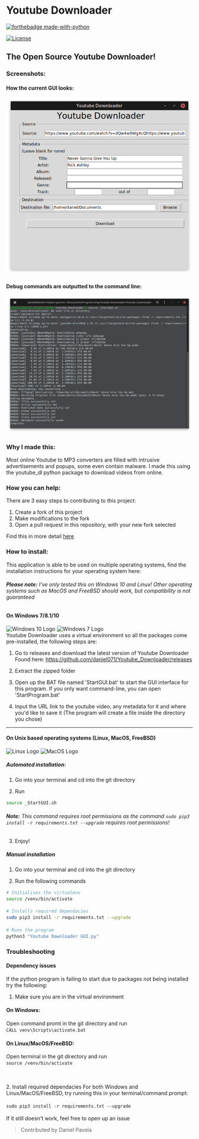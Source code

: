 # Youtube Downloader
[![forthebadge made-with-python](http://ForTheBadge.com/images/badges/made-with-python.svg)](https://www.python.org/)

[![License](https://img.shields.io/badge/License-Apache%202.0-blue.svg)](https://opensource.org/licenses/Apache-2.0)  

## The Open Source Youtube Downloader!

### Screenshots:
#### How the current GUI looks:
![Screenshot 1](https://raw.githubusercontent.com/daniel071/images-for-readme/master/Screenshot%20from%202020-02-03%2019-10-01.png)
#### Debug commands are outputted to the command line:
![Screenshot 2](https://raw.githubusercontent.com/daniel071/images-for-readme/master/Screenshot%20from%202020-02-03%2019-10-33.png)

### Why I made this:
Most online Youtube to MP3 converters are filled with intrusive advertisements and popups, some even contain malware. I made this using the youtube_dl python package to download videos from online.

### How you can help:
 There are 3 easy steps to contributing to this project:
 1. Create a fork of this project
 1. Make modifications to the fork
 1. Open a pull request in this repository, with your new fork selected

Find this in more detail [here](https://help.github.com/en/articles/creating-a-pull-request-from-a-fork)

### How to install:
This application is able to be used on multiple operating systems, find the installation instructions for your operating system here:
###### **Please note:** I've only tested this on Windows 10 and Linux! Other operating systems such as MacOS and FreeBSD should work, but compatibility is not guaranteed
#### On Windows 7/8.1/10
<img src="https://upload.wikimedia.org/wikipedia/commons/5/5f/Windows_logo_-_2012.svg" alt="Windows 10 Logo" width="150"/> <img src="https://upload.wikimedia.org/wikipedia/en/1/14/Windows_logo_-_2006.svg" alt="Windows 7 Logo" width="150"/>  
Youtube Downloader uses a virtual environment so all the packages come pre-installed,
the following steps are:

1. Go to releases and download the latest version of Youtube Downloader
   Found here: https://github.com/daniel071/Youtube_Downloader/releases
   
2. Extract the zipped folder
  
3. Open up the BAT file named 'StartGUI.bat' to start the GUI interface for this program. If you only want command-line, you can open 'StartProgram.bat'

4. Input the URL link to the youtube video, any metadata for it and where you'd like to save it (The program will create a file inside the directory you chose)
---
#### On Unix based operating systems (Linux, MacOS, FreeBSD)
<img src="https://upload.wikimedia.org/wikipedia/commons/3/35/Tux.svg" alt="Linux Logo" width="150"/> <img src="https://upload.wikimedia.org/wikipedia/commons/2/22/MacOS_logo_%282017%29.svg" alt="MacOS Logo" width="150"/>
##### Automated installation:
1. Go into your terminal and cd into the git directory

2. Run
```bash
source _StartGUI.sh
```

###### **Note:** This command requires root permissions as the command `sudo pip3 install -r requirements.txt --upgrade` requires root permissions!

3. Enjoy!

##### Manual installation
1. Go into your terminal and cd into the git directory

2. Run the following commands
```bash
# Initialises the virtualenv
source /venv/bin/activate

# Installs required dependacies
sudo pip3 install -r requirements.txt --upgrade

# Runs the program
python3 "Youtube Downloader GUI.py"
```

### Troubleshooting

#### Dependency issues
If the python program is failing to start due to packages not being installed try the following:
1. Make sure you are in the virtual environment  
 #### On Windows:
  Open command promt in the git directory and run  
  ```CALL venv\Scripts\activate.bat```
  
 #### On Linux/MacOS/FreeBSD:
  Open terminal in the git directory and run  
  ```source /venv/bin/activate```
  
<br></br>
2. Install required dependacies
 For both Windows and Linux/MacOS/FreeBSD, try running this in your terminal/command prompt: <br></br>
 ```sudo pip3 install -r requirements.txt --upgrade```
<br></br>
If it still doesn't work, feel free to open up an issue


> Contributed by Daniel Pavela
